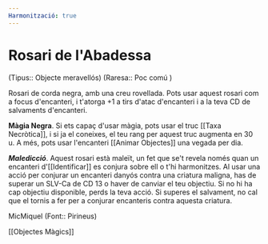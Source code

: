 ```yaml
---
Harmonització: true
---
```

# Rosari de l'Abadessa

(Tipus:: Objecte meravellós) (Raresa:: Poc comú )

Rosari de corda negra, amb una creu rovellada. Pots usar aquest rosari com a focus d'encanteri, i t'atorga +1 a tirs d'atac d'encanteri i a la teva CD de salvaments d'encanteri. 

**Màgia Negra**. Si ets capaç d'usar màgia, pots usar el truc [[Taxa Necròtica]], i si ja el coneixes, el teu rang per aquest truc augmenta en 30 u. A més, pots usar l'encanteri [[Animar Objectes]] una vegada per dia.

***Maledicció***. Aquest rosari està maleït, un fet que se't revela només quan un encanteri d'[[Identificar]] es conjura sobre ell o t'hi harmonitzes. Al usar una acció per conjurar un encanteri danyós contra una criatura maligna, has de superar un SLV-Ca de CD 13 o haver de canviar el teu objectiu. Si no hi ha cap objectiu disponible, perds la teva acció. Si superes el salvament, no cal que el tornis a fer per a conjurar encanteris contra aquesta criatura.

MicMiquel (Font:: Pirineus)

[[Objectes Màgics]]